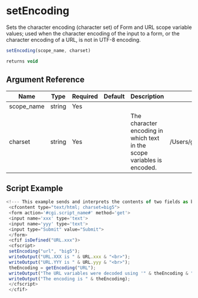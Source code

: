 # setEncoding

Sets the character encoding (character set) of Form and URL
 scope variable values; used when the character encoding of
 the input to a form, or the character encoding of a URL, is
 not in UTF-8 encoding.

```javascript
setEncoding(scope_name, charset)
```

```javascript
returns void
```

## Argument Reference

| Name | Type | Required | Default | Description | Values |
| --- | --- | --- | --- | --- | --- |
| scope_name | string | Yes |  |  |  |
| charset | string | Yes |  | The character encoding in which text in the scope<br /> variables is encoded. | /Users/garethedwards/development/github/cfdocs/docs/functions/setencoding.md|utf-16 |

## Script Example

```javascript
<!--- This example sends and interprets the contents of two fields as big5 encoded text. Note that the form fields are received as URL variables because the form uses the GET method. ---> 
 <cfcontent type="text/html; charset=big5"> 
 <form action='#cgi.script_name#' method='get'> 
 <input name='xxx' type='text'> 
 <input name='yyy' type='text'> 
 <input type="Submit" value="Submit"> 
 </form> 
 <cfif isDefined("URL.xxx")> 
 <cfscript> 
 setEncoding("url", "big5"); 
 writeOutput("URL.XXX is " & URL.xxx & "<br>"); 
 writeOutput("URL.YYY is " & URL.yyy & "<br>"); 
 theEncoding = getEncoding("URL"); 
 writeOutput("The URL variables were decoded using '" & theEncoding & "' encoding."); 
 writeOutput("The encoding is " & theEncoding); 
 </cfscript> 
 </cfif>
```
